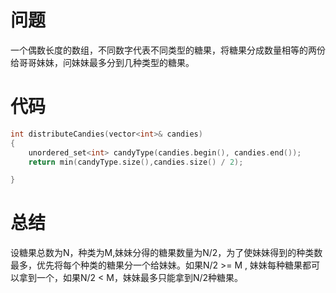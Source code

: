 # 问题
一个偶数长度的数组，不同数字代表不同类型的糖果，将糖果分成数量相等的两份给哥哥妹妹，问妹妹最多分到几种类型的糖果。
# 代码
```c
int distributeCandies(vector<int>& candies)
{
    unordered_set<int> candyType(candies.begin(), candies.end());
    return min(candyType.size(),candies.size() / 2);  

}
```
# 总结
设糖果总数为N，种类为M,妹妹分得的糖果数量为N/2，为了使妹妹得到的种类数最多，优先将每个种类的糖果分一个给妹妹。如果N/2 >= M , 妹妹每种糖果都可以拿到一个，如果N/2 < M，妹妹最多只能拿到N/2种糖果。
